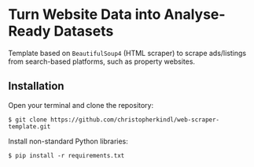 # Turn Website Data into Analyse-Ready Datasets

Template based on `BeautifulSoup4` (HTML scraper) to scrape ads/listings from search-based platforms, such as property websites. 

## Installation

Open your terminal and clone the repository:

```Shell
$ git clone https://github.com/christopherkindl/web-scraper-template.git
```

Install non-standard Python libraries:

```Shell
$ pip install -r requirements.txt
```
